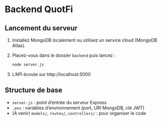 # Backend QuotFi

## Lancement du serveur

1. Installez MongoDB localement ou utilisez un service cloud (MongoDB Atlas).
2. Placez-vous dans le dossier `backend` puis lancez :
   
   ```bash
   node server.js
   ```

3. L’API écoute sur http://localhost:5000

## Structure de base
- `server.js` : point d’entrée du serveur Express
- `.env` : variables d’environnement (port, URI MongoDB, clé JWT)
- (À venir) `models/`, `routes/`, `controllers/` : pour organiser le code

